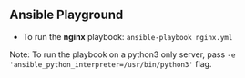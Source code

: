 ## Ansible Playground

* To run the **nginx** playbook:
`ansible-playbook nginx.yml`

Note: To run the playbook on a python3 only server, pass `-e 'ansible_python_interpreter=/usr/bin/python3'` flag.

